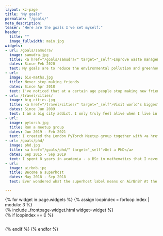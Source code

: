 ```yaml
---
layout: kz-page
title: "My goals"
permalink: "/goals/"
meta_description:
teaser: "Here are the goals I've set myself:"
header:
  title: ""
  image_fullwidth: main.jpg
widgets:
- url: /goals/samudra/
  image: samudra.jpg
  title: <a href="/goals/samudra/" target="_self">Improve waste management worldwide</a>
  dates: Since Feb 2020
  text: My goals are to reduce the environmental pollution and greenhouse gas emissions associated with waste, and to minimise the impact of waste on human and animal health. Currently I am working towards increasing the coverage of waste collection services in low and medium income countries.
- url:
  image: bio-maths.jpg
  title: Never stop making friends
  dates: Since Apr 2018
  text: I've noticed that at a certain age people stop making new friends. I realised that some day I might lose my ability to strike up a conversation with a stranger and grow it into a friendship. To avoid that, I decided to meet at least a couple of new people every week. <a href="https://lunchclub.com/" target="_blank">Lunchclub</a> has been a huge help. Apart from making new friends, this has changed my perspective on the world.
- url: /travel/cities/
  image: big_cities.jpg
  title: <a href="/travel/cities/" target="_self">Visit world's biggest cities</a>
  dates: Since Jun 2009
  text: I am a big city addict. I only truly feel alive when I live in a big city. Apart from London, my current home, I'd love to spend some time living in Mexico City, Singapore and Mumbai. My goal is to visit all cities with over 5 million people.
- url:
  image: pytorch.jpg
  title: Run a meetup group
  dates: Jun 2019 - Feb 2021
  text: I created the London PyTorch Meetup group together with <a href="https://www.mindstream-ai.com" target="_blank">Paul Dowling</a>. Our aim was to provide a platform where London-based ML professionals can share their experiences, make new friends, find advice and initiate collaborations. After 15 events both in person and online the group grew to 1000+ members.
- url: /goals/phd/
  image: phd.jpg
  title: <a href="/goals/phd/" target="_self">Get a PhD</a>
  dates: Sep 2015 - Sep 2019
  text: I spent 8 years in academia - a BSc in mathematics that I never finished, an MSc in mathematics and finally a PhD at UCL. If you are considering whether to do a PhD or if you are already doing one and feeling stuck, go get in touch. I'm good at asking the right questions to help you figure out what is right for you.
- url:
  image: airbnb.jpg
  title: Become a superhost
  dates: May 2018 - Sep 2018
  text: Ever wondered what the superhost label means on AirBnB? At the moment in my life when I was living alone and had flexible work hours, I decided to find out! It was a fun journey of meeting people from different walks of life, chatting late into the night over a bottle of wine, surprising my guests with a smell of pancakes in the morning. I got the label.

---
```


<div class="row">
  {% for widget in page.widgets %}
    {% assign loopindex = forloop.index | modulo: 3 %}
    <div id="{{ widget.anchor }}">{% include _frontpage-widget.html widget=widget %}</div>
    {% if loopindex == 0 %}
  <hr style="height:1px; visibility:hidden;" /> <!-- Prevents long first column items from pushing new rows to the right -->
    {% endif %}
  {% endfor %}
</div>

